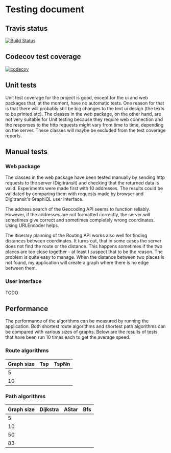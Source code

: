 # Testing document

## Travis status

[![Build Status](https://travis-ci.org/mshroom/WhereToStopForADrink.svg?branch=master)](https://travis-ci.org/mshroom/WhereToStopForADrink)

## Codecov test coverage

[![codecov](https://codecov.io/gh/mshroom/WhereToStopForADrink/branch/master/graph/badge.svg)](https://codecov.io/gh/mshroom/WhereToStopForADrink)

## Unit tests

Unit test coverage for the project is good, except for the ui and web packages that, at the moment, have no automatic tests. One reason for that is that there will probably still be big changes to the text ui design (the texts to be printed etc). The classes in the web package, on the other hand, are not very suitable for Unit testing because they require web connection and the responses to the http requests might vary from time to time, depending on the server. These classes will maybe be excluded from the test coverage reports.

## Manual tests

### Web package

The classes in the web package have been tested manually by sending http requests to the server (Digitransit) and checking that the returned data is valid. Experiments were made first with 10 addresses. The results could be validated by comparing them with requests made by browser and Digitransit's GraphiQL user interface.

The address search of the Geocoding API seems to function reliably. However, if the addresses are not formatted correctly, the server will sometimes give correct and sometimes completely wrong coordinates. Using URLEncoder helps.

The itinerary planning of the Routing API works also well for finding distances between coordinates. It turns out, that in some cases the server does not find the route or the distance. This happens sometimes if the two places are too close together - at least I suspect that to be the reason. The problem is quite easy to manage. When the distance between two places is not found, my application will create a graph where there is no edge between them. 

### User interface

TODO

## Performance

The performance of the algorithms can be measured by running the application. Both shortest route algorithms and shortest path algorithms can be compared with various sizes of graphs. Below are the results of tests that have been run 10 times each to get the average speed.

### Route algorithms

| Graph size | Tsp | TspNn |
|---|---|---|
| 5 | | |
| 10 | | |

### Path algorithms

| Graph size | Dijkstra | AStar | Bfs |
|---|---|---|---|
| 5 | | | |
| 10 | | | |
| 50 | | | |
| 83 | | | |
